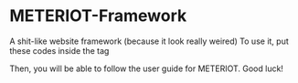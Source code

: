 # METERIOT-Framework
A shit-like website framework (because it look really weired)
To use it, put these codes inside the <head> tag

<meta name="viewport" content="width=device-width, initial-scale=1, shrink-to-fit=no">
<meta http-equiv="x-ua-compatible" content="ie=edge">
<script src="https://cdn.bootcss.com/jquery/3.1.1/core.js"></script>
<script src="https://cdn.bootcss.com/jquery/3.1.1/jquery.min.js"></script>
<script src="js/METERIOTController.core.js"></script>
<link type="text/css" href="css/METERIOT.main.css" rel="stylesheet" />
<link type="text/css" href="css/METERIOT.icons.css" rel="stylesheet" />
<link type="text/css" href="css/METERIOT.animate.css" rel="stylesheet" />

Then, you will be able to follow the user guide for METERIOT.
Good luck!